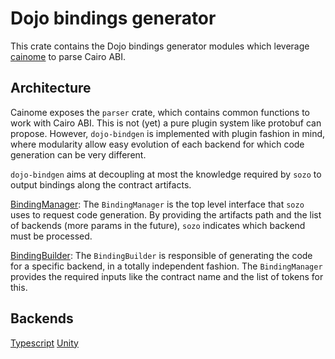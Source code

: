 # Dojo bindings generator

This crate contains the Dojo bindings generator modules which leverage [cainome](https://github.com/cartridge-gg/cainome) to parse Cairo ABI.

## Architecture

Cainome exposes the `parser` crate, which contains common functions to work with Cairo ABI. This is not (yet) a pure plugin system like protobuf can propose. However, `dojo-bindgen` is implemented with plugin fashion in mind, where modularity allow easy evolution of each backend for which code generation can be very different.

`dojo-bindgen` aims at decoupling at most the knowledge required by `sozo` to output bindings along the contract artifacts.

[BindingManager](./src/lib.rs): The `BindingManager` is the top level interface that `sozo` uses to request code generation. By providing the artifacts path and the list of backends (more params in the future), `sozo` indicates which backend must be processed.

[BindingBuilder](./src/backends/mod.rs): The `BindingBuilder` is responsible of generating the code for a specific backend, in a totally independent fashion. The `BindingManager` provides the required inputs like the contract name and the list of tokens for this.

## Backends

[Typescript](./src/backends/typescript/mod.rs)
[Unity](./src/backends/unity/mod.rs)
